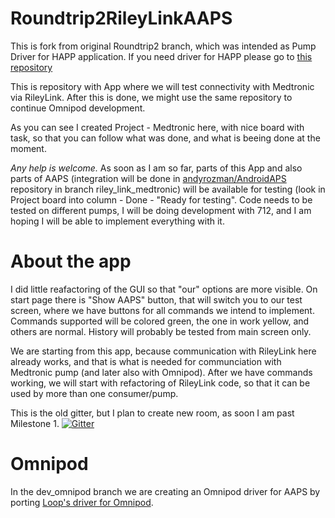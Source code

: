# Roundtrip2RileyLinkAAPS

This is fork from original Roundtrip2 branch, which was intended as Pump Driver for HAPP application. If you need driver for HAPP please go to [this repository](https://github.com/TC2013/Roundtrip2)

This is repository with App where we will test connectivity with Medtronic via RileyLink. After this is done, we might use the same repository to continue Omnipod development.

As you can see I created Project - Medtronic here, with nice board with task, so that you can follow what was done, and what is beeing done at the moment.

*Any help is welcome.* As soon as I am so far, parts of this App and also parts of AAPS (integration will be done in [andyrozman/AndroidAPS](https://github.com/andyrozman/AndroidAPS) repository in branch riley_link_medtronic) will be available for testing (look in Project board into column - Done - "Ready for testing". Code needs to be tested on different pumps, I will be doing development with 712, and I am hoping I will be able to implement everything with it.

# About the app

I did little reafactoring of the GUI so that "our" options are more visible. On start page there is "Show AAPS" button, that will switch you to our test screen, where we have buttons for all commands we intend to implement. Commands supported will be colored green, the one in work yellow, and others are normal. History will probably be tested from main screen only.

We are starting from this app, because communication with RileyLink here already works, and that is what is needed for communciation with Medtronic pump (and later also with Omnipod). After we have commands working, we will start with refactoring of RileyLink code, so that it can be used by more than one consumer/pump.

This is the old gitter, but I plan to create new room, as soon I am past Milestone 1.
[![Gitter](https://badges.gitter.im/TC2013/Roundtrip2.svg)](https://gitter.im/TC2013/Roundtrip2?utm_source=badge&utm_medium=badge&utm_campaign=pr-badge&utm_content=badge)

# Omnipod
In the dev_omnipod branch we are creating an Omnipod driver for AAPS by porting [Loop's driver for Omnipod](https://github.com/ps2/rileylink_ios/tree/omnipod-testing).
